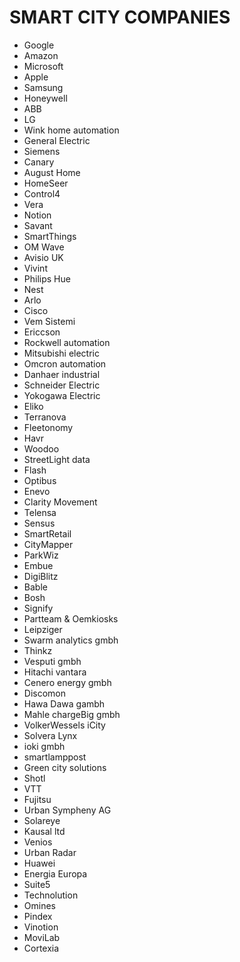 # SMART CITY COMPANIES
* Google
* Amazon
* Microsoft
* Apple
* Samsung
* Honeywell
* ABB
* LG
* Wink home automation
* General Electric
* Siemens
* Canary
* August Home
* HomeSeer
* Control4
* Vera
* Notion
* Savant
* SmartThings
* OM Wave
* Avisio UK
* Vivint
* Philips Hue
* Nest
* Arlo
* Cisco
* Vem Sistemi
* Ericcson
* Rockwell automation
* Mitsubishi electric
* Omcron automation
* Danhaer industrial
* Schneider Electric
* Yokogawa Electric
* Eliko
* Terranova
* Fleetonomy
* Havr
* Woodoo
* StreetLight data
* Flash
* Optibus
* Enevo
* Clarity Movement
* Telensa
* Sensus
* SmartRetail
* CityMapper
* ParkWiz
* Embue
* DigiBlitz
* Bable
* Bosh
* Signify
* Partteam & Oemkiosks
* Leipziger
* Swarm analytics gmbh
* Thinkz
* Vesputi gmbh
* Hitachi vantara
* Cenero energy gmbh
* Discomon
* Hawa Dawa gambh
* Mahle chargeBig gmbh
* VolkerWessels iCity
* Solvera Lynx
* ioki gmbh
* smartlamppost
* Green city solutions
* Shotl
* VTT
* Fujitsu
* Urban Sympheny AG
* Solareye
* Kausal ltd
* Venios
* Urban Radar
* Huawei
* Energia Europa
* Suite5
* Technolution
* Omines
* Pindex
* Vinotion
* MoviLab
* Cortexia
